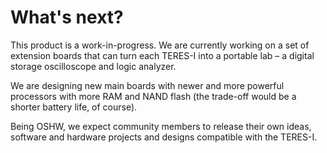 # What's next?

This product is a work-in-progress.
We are currently working on a set of extension boards that can turn each TERES-I into a portable lab – a digital storage oscilloscope and logic analyzer.

We are designing new main boards with newer and more powerful processors with more RAM and NAND flash (the trade-off would be a shorter battery life, of course).

Being OSHW, we expect community members to release their own ideas, software and hardware projects and designs compatible with the TERES-I.
